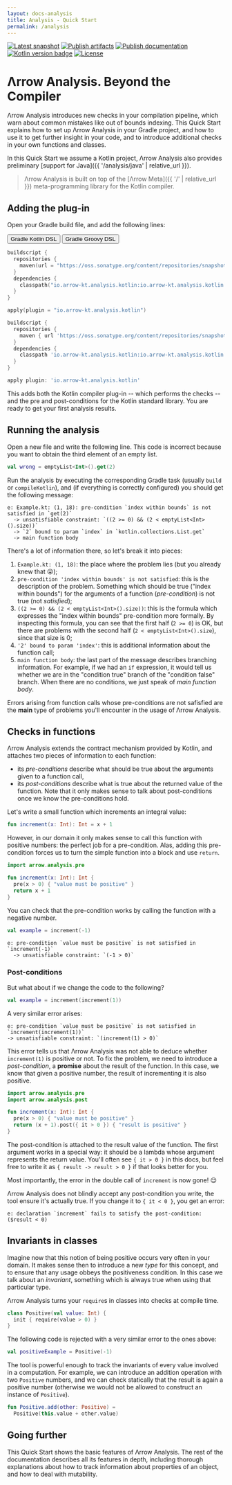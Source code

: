 ```yaml
---
layout: docs-analysis
title: Analysis - Quick Start
permalink: /analysis
---
```


[![Latest snapshot](https://img.shields.io/maven-metadata/v?color=0576b6&label=latest%20snapshot&metadataUrl=https%3A%2F%2Foss.sonatype.org%2Fservice%2Flocal%2Frepositories%2Fsnapshots%2Fcontent%2Fio%2Farrow-kt%2Farrow-analysis-common%2Fmaven-metadata.xml)](https://oss.sonatype.org/service/local/repositories/snapshots/content/io/arrow-kt/arrow-analysis-common/)
[![Publish artifacts](https://github.com/arrow-kt/arrow-meta/workflows/Publish%20Artifacts/badge.svg)](https://github.com/arrow-kt/arrow-meta/actions?query=workflow%3A%22Publish+Artifacts%22)
[![Publish documentation](https://github.com/arrow-kt/arrow-meta/workflows/Publish%20Documentation/badge.svg)](https://github.com/arrow-kt/arrow-meta/actions?query=workflow%3A%22Publish+Documentation%22)
[![Kotlin version badge](https://img.shields.io/badge/kotlin-1.6-blue.svg)](https://kotlinlang.org/docs/whatsnew16.html)
[![License](https://img.shields.io/badge/License-Apache%202.0-blue.svg)](http://www.apache.org/licenses/LICENSE-2.0)

# Λrrow Analysis. Beyond the Compiler

Λrrow Analysis introduces new checks in your compilation pipeline, which warn about common mistakes like out of bounds indexing. This Quick Start explains how to set up Λrrow Analysis in your Gradle project, and how to use it to get further insight in your code, and to introduce additional checks in your own functions and classes.

In this Quick Start we assume a Kotlin project, Λrrow Analysis also provides preliminary [support for Java]({{ '/analysis/java' | relative_url }}).

> Λrrow Analysis is built on top of the [Λrrow Meta]({{ '/' | relative_url }}) meta-programming library for the Kotlin compiler.

## Adding the plug-in

Open your Gradle build file, and add the following lines:

<div class="setup-gradle" markdown="1">
<!-- Tab links -->
<div class="tab" markdown="1">
  <button class="tablinks" onclick="openSetup(event, 'gradle-kotlin')" id="defaultOpen" markdown="1">Gradle Kotlin DSL</button>
  <button class="tablinks" onclick="openSetup(event, 'gradle-groovy')" markdown="1">Gradle Groovy DSL</button>
</div>

<div id="gradle-kotlin" class="tabcontent" markdown="1">

```kotlin
buildscript {
  repositories {
    maven(url = "https://oss.sonatype.org/content/repositories/snapshots/")
  }
  dependencies {
    classpath("io.arrow-kt.analysis.kotlin:io.arrow-kt.analysis.kotlin.gradle.plugin:2.0-SNAPSHOT")
  }
}

apply(plugin = "io.arrow-kt.analysis.kotlin")
```

</div>

<div id="gradle-groovy" class="tabcontent" markdown="1">

```groovy
buildscript {
  repositories {
    maven { url 'https://oss.sonatype.org/content/repositories/snapshots/' }
  }
  dependencies {
    classpath 'io.arrow-kt.analysis.kotlin:io.arrow-kt.analysis.kotlin.gradle.plugin:2.0-SNAPSHOT'
  }
}

apply plugin: 'io.arrow-kt.analysis.kotlin'
```

</div>
</div>

This adds both the Kotlin compiler plug-in -- which performs the checks -- and the pre and post-conditions for the Kotlin standard library. You are ready to get your first analysis results.

## Running the analysis

Open a new file and write the following line. This code is incorrect because you want to obtain the third element of an empty list.

```kotlin
val wrong = emptyList<Int>().get(2)
```

Run the analysis by executing the corresponding Gradle task (usually `build` or `compileKotlin`), and (if everything is correctly configured) you should get the following message:

```
e: Example.kt: (1, 18): pre-condition `index within bounds` is not satisfied in `get(2)`
  -> unsatisfiable constraint: `((2 >= 0) && (2 < emptyList<Int>().size))`
  -> `2` bound to param `index` in `kotlin.collections.List.get` 
  -> main function body
```

There's a lot of information there, so let's break it into pieces:

1. `Example.kt: (1, 18)`: the place where the problem lies (but you already knew that 😜);
2. `pre-condition 'index within bounds' is not satisfied`: this is the description of the problem. Something which should be true ("index within bounds") for the arguments of a function (_pre-condition_) is not true (not _satisfied_);
3. `((2 >= 0) && (2 < emptyList<Int>().size))`: this is the formula which expresses the "index within bounds" pre-condition more formally. By inspecting this formula, you can see that the first half (`2 >= 0`) is OK, but there are problems with the second half (`2 < emptyList<Int>().size`), since that size is 0;
4. `'2' bound to param 'index'`: this is additional information about the function call;
5. `main function body`: the last part of the message describes branching information. For example, if we had an `if` expression, it would tell us whether we are in the "condition true" branch of the "condition false" branch. When there are no conditions, we just speak of _main function body_.

Errors arising from function calls whose pre-conditions are not safisfied are the **main** type of problems you'll encounter in the usage of Λrrow Analysis.

## Checks in functions

Λrrow Analysis extends the contract mechanism provided by Kotlin, and attaches two pieces of information to each function:

- its _pre-conditions_ describe what should be true about the arguments given to a function call,
- its _post-conditions_ describe what is true about the returned value of the function. Note that it only makes sense to talk about post-conditions once we know the pre-conditions hold.

Let's write a small function which increments an integral value:

```kotlin
fun increment(x: Int): Int = x + 1
```

However, in our domain it only makes sense to call this function with positive numbers: the perfect job for a pre-condition. Alas, adding this pre-condition forces us to turn the simple function into a block and use `return`.

```kotlin
import arrow.analysis.pre

fun increment(x: Int): Int {
  pre(x > 0) { "value must be positive" }
  return x + 1
}
```

You can check that the pre-condition works by calling the function with a negative number.

```kotlin
val example = increment(-1)
```
```
e: pre-condition `value must be positive` is not satisfied in `increment(-1)`
  -> unsatisfiable constraint: `(-1 > 0)`
```

### Post-conditions

But what about if we change the code to the following?

```kotlin
val example = increment(increment(1))
```

A very similar error arises:

```
e: pre-condition `value must be positive` is not satisfied in `increment(increment(1))`
-> unsatisfiable constraint: `(increment(1) > 0)`
```

This error tells us that Λrrow Analysis was not able to deduce whether `increment(1)` is positive or not. To fix the problem, we need to introduce a _post-condition_, a **promise** about the result of the function. In this case, we know that given a positive number, the result of incrementing it is also positive.

```kotlin
import arrow.analysis.pre
import arrow.analysis.post

fun increment(x: Int): Int {
  pre(x > 0) { "value must be positive" }
  return (x + 1).post({ it > 0 }) { "result is positive" }
}
```

The post-condition is attached to the result value of the function. The first argument works in a special way: it should be a lambda whose argument represents the return value. You'll often see `{ it > 0 }` in this docs, but feel free to write it as `{ result -> result > 0 }` if that looks better for you.

Most importantly, the error in the double call of `increment` is now gone! 😌

Λrrow Analysis does not blindly accept any post-condition you write, the tool ensure it's actually true. If you change it to `{ it < 0 }`, you get an error:

```
e: declaration `increment` fails to satisfy the post-condition: ($result < 0)
```

## Invariants in classes

Imagine now that this notion of being positive occurs very often in your domain. It makes sense then to introduce a new _type_ for this concept, and to ensure that any usage obbeys the positiveness condition. In this case we talk about an _invariant_, something which is always true when using that particular type.

Λrrow Analysis turns your `require`s in classes into checks at compile time.

```kotlin
class Positive(val value: Int) {
  init { require(value > 0) }
}
```

The following code is rejected with a very similar error to the ones above:

```kotlin
val positiveExample = Positive(-1)
```

The tool is powerful enough to track the invariants of every value involved in a computation. For example, we can introduce an addition operation with two `Positive` numbers, and we can check statically that the result is again a positive number (otherwise we would not be allowed to construct an instance of `Positive`).

```kotlin
fun Positive.add(other: Positive) =
  Positive(this.value + other.value)
```

## Going further

This Quick Start shows the basic features of Λrrow Analysis. The rest of the documentation describes all its features in depth, including thorough explanations about how to track information about properties of an object, and how to deal with mutability.